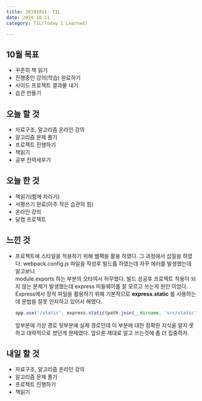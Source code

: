 ```yaml
---
title: 20191011- TIL
date: 2019-10-11
category: TIL(Today I Learned)

---
```


## 10월 목표

- 꾸준히 책 읽기
- 진행중인 강의(학습) 완료하기
- 사이드 프로젝트 결과물 내기
- 습관 만들기

## 오늘 할 것

- 자료구조, 알고리즘 온라인 강의
- 알고리즘 문제 풀기
- 프로젝트 진행하기
- 책읽기
- 공부 전력세우기


## 오늘 한 것

- 책읽기(함께 자라기)
- 서평쓰기 완료(아주 작은 습관의 힘)
- 온라인 강의
- 달랩 프로젝트


## 느낀 것
- 프로젝트에 스타일을 적용하기 위해 웹팩을 활용 하였다. 그 과정에서 삽질을 하였다.
	webpack.config.js 파일을 작성후 빌드를 하였는데 자꾸 에러를 발생했는데 알고보니  
	module.exports 하는 부분의 오타여서 허무했다. 
	빌드 성공후 프로젝트 적용이 되지 않는 문제가 발생했는데 express 미들웨어를 잘 모르고
	쓰는게 원인 이었다. 
	Express에서 정적 파일을 활용하기 위해 기본적으로 **express.static** 를 사용하는데
	문법을 잘못 인지하고 있어서 해맸다.
	```js
	app.use('/static', express.static(path.join(__dirname, 'src/static')));
	```
	앞부분에 가상 경로 뒷부분에 실제 경로인데 이 부분에 대한 정확한 지식을 알지 못하고
	대략적으로 썼던게 문제였다. 앞으론 제대로 알고 쓰는것에 좀 더 집중하자.

## 내일 할 것
  
- 자료구조, 알고리즘 온라인 강의
- 알고리즘 문제 풀기
- 프로젝트 진행하기
- 책읽기
